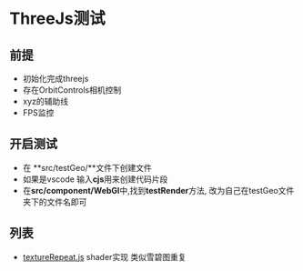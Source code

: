 # ThreeJs测试

## 前提

- 初始化完成threejs
- 存在OrbitControls相机控制
- xyz的辅助线
- FPS监控

## 开启测试

- 在 **src/testGeo/**文件下创建文件
- 如果是vscode 输入**cjs**用来创建代码片段
- 在**src/component/WebGl**中,找到**testRender**方法, 改为自己在testGeo文件夹下的文件名即可


## 列表

- [textureRepeat.js](/src/testGeo/textureRepeat.js) shader实现 类似雪碧图重复